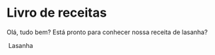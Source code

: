 # Livro de receitas 



Olá, tudo bem? Está pronto para conhecer nossa receita de lasanha?

​	Lasanha